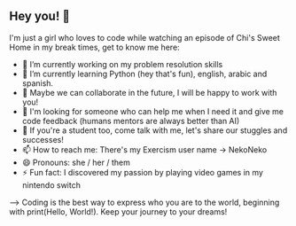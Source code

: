 ## Hey you! 👋

I'm just a girl who loves to code while watching an episode of Chi's Sweet Home in my break times, get to know me here: 

- 🔭 I’m currently working on my problem resolution skills
- 🌱 I’m currently learning Python (hey that's fun), english, arabic and spanish.
- 👯 Maybe we can collaborate in the future, I will be happy to work with you!
- 🤔 I'm looking for someone who can help me when I need it and give me code feedback (humans mentors are always better than AI)
- 💬 If you're a student too, come talk with me, let's share our stuggles and successes!
- 📫 How to reach me: There's my Exercism user name -> NekoNeko
- 😄 Pronouns: she / her / them
- ⚡ Fun fact: I discovered my passion by playing video games in my nintendo switch

--> Coding is the best way to express who you are to the world, beginning with print(Hello, World!). Keep your journey to your dreams!

